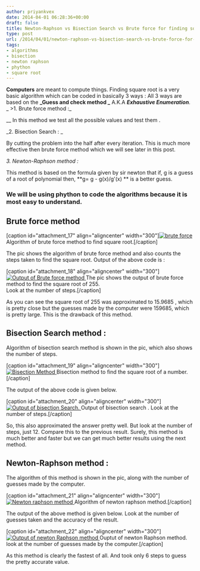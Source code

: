 ```yaml
---
author: priyankvex
date: 2014-04-01 06:28:36+00:00
draft: false
title: Newton-Raphson vs Bisection Search vs Brute force for finding square root of  number.
type: post
url: /2014/04/01/newton-raphson-vs-bisection-search-vs-brute-force-for-finding-square-root-of-number/
tags:
- algorithms
- bisection
- newton raphson
- phython
- square root
---
```


**Computers** are meant to compute things. Finding square root is a very basic algorithm which can be coded in basically 3 ways :
All 3 ways are based on the **_Guess and check method _** A.K.A **_Exhaustive Enumeration_**.
_ >1. Brute force method :_

__ In this method we test all the possible values and test them .

_2. Bisection Search : _

By cutting the problem into the half after every iteration. This is much more effective then brute force method which we will see later in this post.

_3. Newton-Raphson method :_

This method is based on the formula given by sir newton that if, g is a guess of a root of polynomial then,
**g= g - g(x)/g'(x) **
is a better guess.


### We will be using phython to code the algorithms because it is most easy to understand.




## Brute force method


[caption id="attachment_17" align="aligncenter" width="300"][![brute force](http://priyankvex.files.wordpress.com/2014/04/bisection.png?w=300)
](http://priyankvex.files.wordpress.com/2014/04/bisection.png) Algorithm of brute force method to find square root.[/caption]

The pic shows the algorithm of brute force method and also counts the steps taken to find the square root.
Output of the above code is :

[caption id="attachment_18" align="aligncenter" width="300"][![Output of Brute force method ](http://priyankvex.files.wordpress.com/2014/04/pic1.png?w=300)
](http://priyankvex.files.wordpress.com/2014/04/pic1.png) The pic shows the output of brute force method to find the square root of 255.  
Look at the number of steps.[/caption]

As you can see the square root of 255 was approximated to 15.9685 , which is pretty close but the guesses made by the computer were 159685, which is pretty large.
This is the drawback of this method.


## Bisection Search method :


Algorithm of bisection search method is shown in the pic, which also shows the number of steps.

[caption id="attachment_19" align="aligncenter" width="300"][![Bisection Method](http://priyankvex.files.wordpress.com/2014/04/pic2.png?w=300)
](http://priyankvex.files.wordpress.com/2014/04/pic2.png) Bisection method to find the square root of a number.[/caption]

The output of the above code is given below.

[caption id="attachment_20" align="aligncenter" width="300"][![Output of bisection Search.](http://priyankvex.files.wordpress.com/2014/04/pic3.png?w=300)
](http://priyankvex.files.wordpress.com/2014/04/pic3.png) Output of bisection search . Look at the number of steps.[/caption]

So, this also approximated the answer pretty well. But look at the number of steps, just 12. Compare this to the previous result.
Surely, this method is much better and faster but we can get much better results using the next method.


## Newton-Raphson method :


The algorithm of this method is shown in the pic, along with the number of guesses made by the computer.

[caption id="attachment_21" align="aligncenter" width="300"][![Newton raphson method ](http://priyankvex.files.wordpress.com/2014/04/pic4.png?w=300)
](http://priyankvex.files.wordpress.com/2014/04/pic4.png) Algorithm of newton raphson method.[/caption]

The output of the above method is given below. Look at the number of guesses taken and the accuracy of the result.

[caption id="attachment_22" align="aligncenter" width="300"][![Output of newton Raphson method](http://priyankvex.files.wordpress.com/2014/04/pic5.png?w=300)
](http://priyankvex.files.wordpress.com/2014/04/pic5.png) Ouptut of newton Raphson method. look at the number of guesses made by the computer.[/caption]

As this method is clearly the fastest of all. And took only 6 steps to guess the pretty accurate value.
